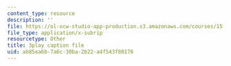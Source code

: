 ```yaml
---
content_type: resource
description: ''
file: https://ol-ocw-studio-app-production.s3.amazonaws.com/courses/15-071-the-analytics-edge-spring-2017/ab85ea6b7a6c30ba2b22a4f543f80178_cT3KA-QLEI0.srt
file_type: application/x-subrip
resourcetype: Other
title: 3play caption file
uid: ab85ea6b-7a6c-30ba-2b22-a4f543f80178
---
```

